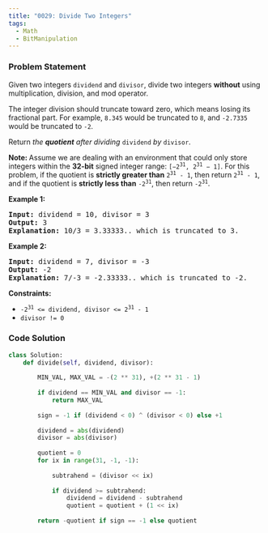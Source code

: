 ```yaml
---
title: "0029: Divide Two Integers"
tags:
  - Math
  - BitManipulation
---
```

### Problem Statement

<p>Given two integers <code>dividend</code> and <code>divisor</code>, divide two integers <strong>without</strong> using multiplication, division, and mod operator.</p>

<p>The integer division should truncate toward zero, which means losing its fractional part. For example, <code>8.345</code> would be truncated to <code>8</code>, and <code>-2.7335</code> would be truncated to <code>-2</code>.</p>

<p>Return <em>the <strong>quotient</strong> after dividing </em><code>dividend</code><em> by </em><code>divisor</code>.</p>

<p><strong>Note: </strong>Assume we are dealing with an environment that could only store integers within the <strong>32-bit</strong> signed integer range: <code>[&minus;2<sup>31</sup>, 2<sup>31</sup> &minus; 1]</code>. For this problem, if the quotient is <strong>strictly greater than</strong> <code>2<sup>31</sup> - 1</code>, then return <code>2<sup>31</sup> - 1</code>, and if the quotient is <strong>strictly less than</strong> <code>-2<sup>31</sup></code>, then return <code>-2<sup>31</sup></code>.</p>


<p><strong class="example">Example 1:</strong></p>

<pre>
<strong>Input:</strong> dividend = 10, divisor = 3
<strong>Output:</strong> 3
<strong>Explanation:</strong> 10/3 = 3.33333.. which is truncated to 3.
</pre>

<p><strong class="example">Example 2:</strong></p>

<pre>
<strong>Input:</strong> dividend = 7, divisor = -3
<strong>Output:</strong> -2
<strong>Explanation:</strong> 7/-3 = -2.33333.. which is truncated to -2.
</pre>


<p><strong>Constraints:</strong></p>

<ul>
	<li><code>-2<sup>31</sup> &lt;= dividend, divisor &lt;= 2<sup>31</sup> - 1</code></li>
	<li><code>divisor != 0</code></li>
</ul>


### Code Solution

```python
class Solution:
    def divide(self, dividend, divisor):
	    
        MIN_VAL, MAX_VAL = -(2 ** 31), +(2 ** 31 - 1)
        
        if dividend == MIN_VAL and divisor == -1:
            return MAX_VAL
        
        sign = -1 if (dividend < 0) ^ (divisor < 0) else +1
        
        dividend = abs(dividend)
        divisor = abs(divisor)
        
        quotient = 0
        for ix in range(31, -1, -1):
            
            subtrahend = (divisor << ix)
            
            if dividend >= subtrahend:
                dividend = dividend - subtrahend
                quotient = quotient + (1 << ix)
        
        return -quotient if sign == -1 else quotient
```
